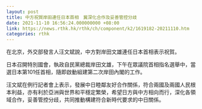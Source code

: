 ```yaml
---
layout: post
title: 中方祝賀岸田連任日本首相　冀深化合作及妥善管控分歧
date: 2021-11-10 16:56:24.000000000 +08:00
link: https://news.rthk.hk/rthk/ch/component/k2/1619182-20211110.htm
categories: rthk
---
```


在北京，外交部發言人汪文斌說，中方對岸田文雄連任日本首相表示祝賀。

日本召開特別國會，執政自民黨總裁岸田文雄，下午在眾議院首相指名選舉中，當選日本第101任首相，隨即啟動組建第二次岸田內閣的工作。

汪文斌在例行記者會上表示，發展中日睦鄰友好合作關係，符合兩國及兩國人民根本利益，亦有利於亞洲與世界和平穩定繁榮，希望日方與中方相向而行，深化各領域合作，妥善管控分歧，共同推動構建符合新時代要求的中日關係。
